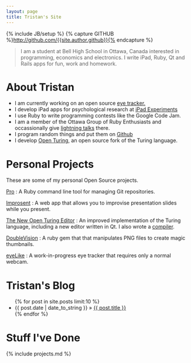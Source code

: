 ```yaml
---
layout: page
title: Tristan's Site
---
```

{% include JB/setup %}
{% capture GITHUB %}http://github.com/{{site.author.github}}{% endcapture %}

> I am a student at Bell High School in Ottawa, Canada interested in programming, economics and electronics.
> I write iPad, Ruby, Qt and Rails apps for fun, work and homework.

# About Tristan

- I am currently working on an open source [eye tracker.]({{GITHUB}}/eyeLike)
- I develop iPad apps for psychological research at [iPad Experiments](http://hume.ca/ix)
- I use Ruby to write programming contests like the Google Code Jam.
- I am a member of the Ottawa Group of Ruby Enthusiasts and occassionally give [lightning talks](/2013/02/06/ottawa-ruby-lightning-talks)
  there.
- I program random things and put them on [Github]({{GITHUB}})
- I develop [Open Turing](http://tristan.hume.ca/openturing), an open source fork of the Turing language.

# Personal Projects

These are some of my personal Open Source projects.

[Pro](http://github.com/trishume/pro)
: A Ruby command line tool for managing Git repositories.

[Improsent]({{BASE_PATH}}/improsent)
: A web app that allows you to improvise presentation slides while you present.

[The New Open Turing Editor](http://tristan.hume.ca/openturing)
: An improved implementation of the Turing language, including a new editor written in Qt.
  I also wrote a [compiler](https://github.com/Open-Turing-Project/OpenTuringCompiler).

[DoubleVision]({{GITHUB}}/doubleVision)
: A ruby gem that that manipulates PNG files to create magic thumbnails.

[eyeLike]({{GITHUB}}/eyeLike)
: A work-in-progress eye tracker that requires only a normal webcam.

# Tristan's Blog

<ul class="posts">
  {% for post in site.posts limit:10 %}
    <li><span>{{ post.date | date_to_string }}</span> &raquo; <a href="{{ BASE_PATH }}{{ post.url }}">{{ post.title }}</a></li>
  {% endfor %}
</ul>

# Stuff I've Done

{% include projects.md %}



